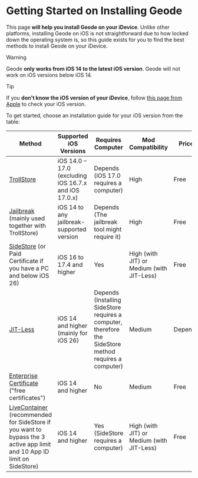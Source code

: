 # Getting Started on Installing Geode
This page **will help you install Geode on your iDevice**. Unlike other platforms, installing Geode on iOS is not straightforward due to how locked down the operating system is, so this guide exists for you to find the best methods to install Geode on your iDevice.
> [!WARNING]
> Geode **only works from iOS 14 to the latest iOS version**. Geode will not work on iOS versions below iOS 14.

> [!TIP]
> If you **don't know the iOS version of your iDevice**, follow [this page from Apple](https://support.apple.com/en-us/109065) to check your iOS version.

To get started, choose an installation guide for your iOS version from the table:

| Method                         | Supported iOS Versions                      | Requires Computer                                          | Mod Compatibility | Price                                               |
|--------------------------------|----------------------------------------------|------------------------------------------------------------|-------------------|-----------------------------------------------------|
| [TrollStore](/OLD-IOS-INSTALL.md)     | iOS 14.0 – 17.0 (excluding iOS 16.7.x and iOS 17.0.x)                       | Depends (iOS 17.0 requires a computer)                     | High              | Free                                                |
| [Jailbreak](/OLD-IOS-INSTALL.md)  (mainly used together with TrollStore) | iOS 14 to any jailbreak-supported version    | Depends (The jailbreak tool might require it)              | High              | Free                                                |
| [SideStore](/MODERN-IOS-INSTALL.md) (or Paid Certificate if you have a PC and below iOS 26)                      | iOS 16 to 17.4 and higher    | Yes                                                        | High (with JIT) or Medium (with JIT-Less)              | Free                                                |
| [JIT-Less](/JITLESS-INSTALL-GUIDE.md)             | iOS 14 and higher (mainly for iOS 26)      | Depends (Installing SideStore requires a computer, therefore the SideStore method requires a computer)| Medium            | Depends |
| [Enterprise Certificate](ENTERPRISE-INSTALL-GUIDE.md) ("free certificates") | iOS 14 and higher                           | No                                                         | Medium            | Free                                                |
| [LiveContainer](/LIVECONTAINER-INSTALL-GUIDE.md) (recommended for SideStore if you want to bypass the 3 active app limit and 10 App ID limit on SideStore) | iOS 14 and higher | Yes (SideStore requires a computer) | High (with JIT) or Medium (with JIT-Less) | Free |
